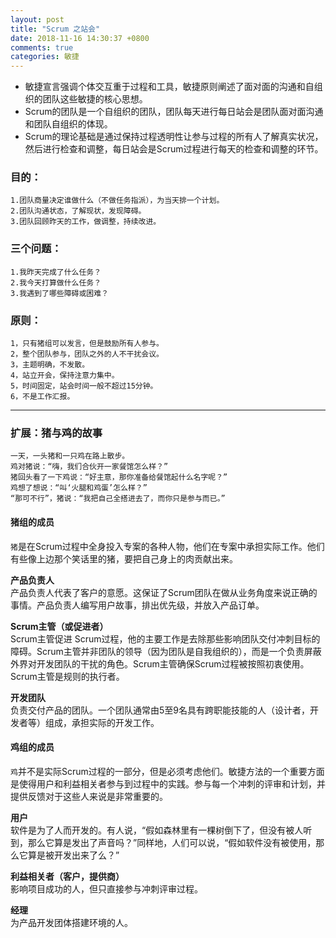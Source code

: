 ```yaml
---
layout: post
title: "Scrum 之站会"
date: 2018-11-16 14:30:37 +0800
comments: true
categories: 敏捷
---
```


- 敏捷宣言强调个体交互重于过程和工具，敏捷原则阐述了面对面的沟通和自组织的团队这些敏捷的核心思想。
- Scrum的团队是一个自组织的团队，团队每天进行每日站会是团队面对面沟通和团队自组织的体现。
- Scrum的理论基础是通过保持过程透明性让参与过程的所有人了解真实状况，然后进行检查和调整，每日站会是Scrum过程进行每天的检查和调整的环节。  

### 目的： 
    1.团队商量决定谁做什么（不做任务指派），为当天排一个计划。
    2.团队沟通状态，了解现状，发现障碍。
    3.团队回顾昨天的工作，做调整，持续改进。


### 三个问题：
    1.我昨天完成了什么任务？
    2.我今天打算做什么任务？
    3.我遇到了哪些障碍或困难？

### 原则：
    1，只有猪组可以发言，但是鼓励所有人参与。
    2，整个团队参与，团队之外的人不干扰会议。
    3，主题明确，不发散。
    4，站立开会，保持注意力集中。        
    5，时间固定，站会时间一般不超过15分钟。
    6，不是工作汇报。




-------------------------------------------------------------

### 扩展：猪与鸡的故事

````
一天，一头猪和一只鸡在路上散步。
鸡对猪说：“嗨，我们合伙开一家餐馆怎么样？”
猪回头看了一下鸡说：“好主意，那你准备给餐馆起什么名字呢？”
鸡想了想说：“叫‘火腿和鸡蛋’怎么样？”
“那可不行”，猪说：“我把自己全搭进去了，而你只是参与而已。”
````



#### 猪组的成员

`猪`是在Scrum过程中全身投入专案的各种人物，他们在专案中承担实际工作。他们有些像上边那个笑话里的猪，要把自己身上的肉贡献出来。  

**产品负责人**  
产品负责人代表了客户的意愿。这保证了Scrum团队在做从业务角度来说正确的事情。产品负责人编写用户故事，排出优先级，并放入产品订单。  

**Scrum主管（或促进者）**  
Scrum主管促进 Scrum过程，他的主要工作是去除那些影响团队交付冲刺目标的障碍。Scrum主管并非团队的领导（因为团队是自我组织的），而是一个负责屏蔽外界对开发团队的干扰的角色。Scrum主管确保Scrum过程被按照初衷使用。Scrum主管是规则的执行者。  

**开发团队**  
负责交付产品的团队。一个团队通常由5至9名具有跨职能技能的人（设计者，开发者等）组成，承担实际的开发工作。


#### 鸡组的成员

`鸡`并不是实际Scrum过程的一部分，但是必须考虑他们。敏捷方法的一个重要方面是使得用户和利益相关者参与到过程中的实践。参与每一个冲刺的评审和计划，并提供反馈对于这些人来说是非常重要的。  

**用户**  
软件是为了人而开发的。有人说，“假如森林里有一棵树倒下了，但没有被人听到，那么它算是发出了声音吗？”同样地，人们可以说，“假如软件没有被使用，那么它算是被开发出来了么？”  

**利益相关者（客户，提供商）**  
影响项目成功的人，但只直接参与冲刺评审过程。  

**经理**  
为产品开发团体搭建环境的人。